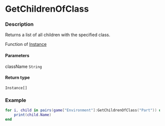 # GetChildrenOfClass

### Description

Returns a list of all children with the specified class.

Function of [Instance](/classes/Instance/)

#### Parameters

className `String`

#### Return type

`Instance[]`

### Example

```lua
for i, child in pairs(game["Environment"]:GetChildrenOfClass("Part")) do
    print(child.Name)
end
```
